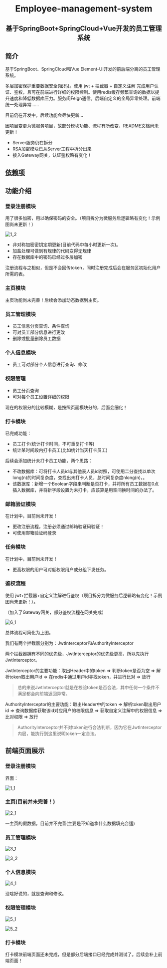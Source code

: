 <h1 align="center">Employee-management-system</h1>
<h2 align="center">基于SpringBoot+SpringCloud+Vue开发的员工管理系统</h2>

## 简介

基于SpringBoot、SpringCloud和Vue Element-UI开发的前后端分离的员工管理系统。

多层加密保护重要数据安全(密码)。使用 jwt + 拦截器 + 自定义注解 完成用户认证、鉴权，且可在前端进行详细的权限控制。使用redis缓存频繁查询的数据以提升速度和降低数据库压力。服务间Feign通信。后端自定义的全局异常处理。前端统一处理异常......

目前仍在开发中，后续功能会尽快更新...

因项目变更为微服务项目，故部分模块功能、流程有所改变，README文档尚未更新！

* Server服务仍在拆分
* RSA加密模块已从Server工程中拆分出来
* 接入Gateway网关，认证鉴权略有变化！



## [依赖项](https://github.com/WeiLaiR/Employee-management-system/network/dependencies)

## 功能介绍

### 登录注册模块

用了很多加密，用以确保密码的安全。（项目拆分为微服务后逻辑略有变化！示例图尚未更新！）

![1_2](https://github.com/WeiLaiR/Employee-management-system/blob/master/image/1_2.png)

* 非对称加密密钥定期更新(目前代码中每小时更新一次)。
* 加盐处理可做到有规律的代码变得无规律
* 存在数据库中的密码已经过多层加密



注册流程与之相似，但是不会回传token，同时注册完成后会在服务区初始化用户所需的表。



### 主页模块

主页功能尚未完善！后续会添加动态数据到主页。



### 员工管理模块

* 员工信息分页查询、条件查询
* 可对员工部分信息进行更改
* 删除或批量删除员工数据

### 个人信息模块

* 员工可对部分个人信息进行查询、修改

### 权限管理

* 员工分页查询
* 可对每个员工设置详细的权限

现在的权限分的比较模糊，是按照页面模块分的，后面会细化！

### 打卡模块

已完成功能：

* 员工打卡(统计打卡时间，不可重复打卡等)
* 统计某时间段内打卡员工(比如统计当天打卡员工)

后续会添加统计未打卡员工功能，两个思路：

* 不改数据库：可将打卡人员id与其他表人员id对照，可使用二分查找以单次long(n)的时间复杂度，查找出未打卡人员，总时间复杂度nlong(n)，。
* 该数据库：新增一个Boolean字段来判断是否打卡，并将所有员工数据在0点插入数据库，并将新字段设置为未打卡，应该算是用空间换时间的办法了。



### 邮箱验证模块

在计划中，目前尚未开发！

* 更改注册流程，注册必须通过邮箱验证码验证！
* 可使用邮箱验证码登录



### 任务模块

在计划中，目前尚未开发！

* 更高权限的用户可对低权限用户或分组下发任务。



### 鉴权流程

使用 jwt+拦截器+自定义注解进行鉴权（项目拆分为微服务后逻辑略有变化！示例图尚未更新！）。

（加入了Gateway网关，部分鉴权流程在网关完成）

![6_1](https://github.com/WeiLaiR/Employee-management-system/blob/master/image/6_1.png)

总体流程可简化为上图。

我们有两个拦截器分别为：JwtInterceptor和AuthorityInterceptor

两个拦截器拥有不同的优先级，JwtInterceptor的优先级更高，所以先执行JwtInterceptor。

JwtInterceptor的主要功能：取出Header中的token => 判断token是否为空 => 解析token取出用户id => 在redis中通过用户id寻找token，并进行比对 => 放行

> 总的来说JwtInterceptor就是在校验token是否合法，其中任何一个条件不满足都会向前端返回异常。

AuthorityInterceptor的主要功能：取出Header中的token => 解析token取出用户id => 查询数据库获取该id对应用户的权限信息 => 获取自定义注解中的权限信息 => 比对权限 => 放行

> AuthorityInterceptor并不对token进行合法判断，因为它在JwtInterceptor内层，能执行到这里说明token一定合法。



## 前端页面展示

### 登录注册模块

界面：

![1_1](https://github.com/WeiLaiR/Employee-management-system/blob/master/image/1_1.jpg)





### 主页(目前并未完善！)

![2_1](https://github.com/WeiLaiR/Employee-management-system/blob/master/image/2_1.png)

一主页的假数据，目前并不完善(主要是不知道拿什么数据填充合适)



### 员工管理模块

![3_1](https://github.com/WeiLaiR/Employee-management-system/blob/master/image/3_1.png)

![3_2](https://github.com/WeiLaiR/Employee-management-system/blob/master/image/3_2.png)





### 个人信息模块

![4_1](https://github.com/WeiLaiR/Employee-management-system/blob/master/image/4_1.png)

没啥好说的，就是查询和修改。

### 权限管理模块

![5_1](https://github.com/WeiLaiR/Employee-management-system/blob/master/image/5_1.png)

![5_2](https://github.com/WeiLaiR/Employee-management-system/blob/master/image/5_2.png)





### 打卡模块

打卡模块前端页面还未完成，但是部分后端接口已经完成并测试了。后续会补上前端页面！
